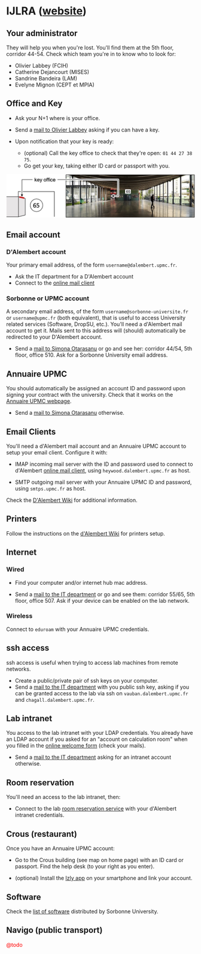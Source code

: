 <!--
---
hide:
  - footer
---
-->

# IJLRA ([website](http://www.dalembert.upmc.fr))

## Your administrator

They will help you when you're lost. You'll find them at the 5th floor, corridor 44-54. Check which team you're in to know who to look for:


- Olivier Labbey (FCIH)
- Catherine Dejancourt (MISES)
- Sandrine Bandeira (LAM)
- Evelyne Mignon (CEPT et MPIA)


## Office and Key

- Ask your N+1 where is your office.

- Send a [mail to Olivier Labbey](mailto:labbey@dalembert.upmc.fr) asking if you can have a key.

- Upon notification that your key is ready:
    - (optional) Call the key office to check that they're open: `01 44 27 38 75`.
    - Go get your key, taking either ID card or passport with you.

![Screenshot](img/map_key_office.jpg)


## Email account

### D'Alembert account

Your primary email address, of the form `username@dalembert.upmc.fr`.

- Ask the IT department for a D'Alembert account
- Connect to the [online mail client](https://webmail.dalembert.upmc.fr/)


### Sorbonne or UPMC account

A secondary email address, of the form `username@sorbonne-universite.fr` or `username@upmc.fr` (both equivalent), that is useful to access University related services (Software, DropSU, etc.).
You'll need a d'Alembert mail account to get it.
Mails sent to this address will (should) automatically be redirected to your D'Alembert account.

- Send a [mail to Simona Otarasanu](mailto:simona.otarasanu@upmc.fr) or go and see her: corridor 44/54, 5th floor, office 510. Ask for a Sorbonne University email address.


## Annuaire UPMC

You should automatically be assigned an account ID and password upon signing your contract with the university. Check that it works on the [Annuaire UPMC webpage](https://www.annuaire.upmc.fr).

- Send a [mail to Simona Otarasanu](mailto:simona.otarasanu@upmc.fr) otherwise.


## Email Clients

You'll need a d'Alembert mail account and an Annuaire UPMC account to setup your email client. Configure it with:

- IMAP incoming mail server with the ID and password used to connect to d'Alembert [online mail client](https://webmail.dalembert.upmc.fr/), using `heywood.dalembert.upmc.fr` as host.

- SMTP outgoing mail server with your Annuaire UPMC ID and password, using `smtps.upmc.fr` as host.

Check the [D'Alembert Wiki](http://wiki.dalembert.upmc.fr/pmwiki/pmwiki.php?n=Dalembert.Messagerie#Comptes_dalembert.upmc.fr) for additional information.


## Printers

Follow the instructions on the [d'Alembert Wiki](http://wiki.dalembert.upmc.fr/pmwiki/pmwiki.php?n=Dalembert.Imprimantes) for printers setup.


## Internet

### Wired

- Find your computer and/or internet hub mac address.

- Send a [mail to the IT department](mailto:info@dalembert.upmc.fr) or go and see them: corridor 55/65, 5th floor, office 507. Ask if your device can be enabled on the lab network.


### Wireless

Connect to `eduroam` with your Annuaire UPMC credentials.


## ssh access

ssh access is useful when trying to access lab machines from remote networks.

- Create a public/private pair of ssh keys on your computer.
- Send a [mail to the IT department](mailto:info@dalembert.upmc.fr) with you public ssh key, asking if you can be granted access to the lab via ssh on `vauban.dalembert.upmc.fr` and `chagall.dalembert.upmc.fr`.


## Lab intranet

You access to the lab intranet with your LDAP credentials. You already have an LDAP account if you asked for an "account on calculation room" when you filled in the [online welcome form](http://inscription.dalembert.upmc.fr) (check your mails).

- Send a [mail to the IT department](mailto:info@dalembert.upmc.fr) asking for an intranet account otherwise.


## Room reservation

You'll need an access to the lab intranet, then:

- Connect to the lab [room reservation service](http://www.dalembert.upmc.fr/grr/week_all.php?area=2) with your d'Alembert intranet credentials.


## Crous (restaurant)

Once you have an Annuaire UPMC account:

- Go to the Crous building (see map on home page) with an ID card or passport. Find the help desk (to your right as you enter).

- (optional) Install the [Izly app](https://www.izly.fr/) on your smartphone and link your account.



## Software

Check the [list of software](http://logiciels.upmc.fr/fr/index.html) distributed by Sorbonne University.


## Navigo (public transport)

<span style="color:red">@todo</span>